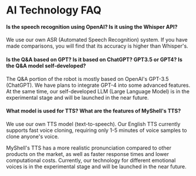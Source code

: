 # AI Technology FAQ

#### Is the speech recognition using OpenAI? Is it using the Whisper API?

We use our own ASR (Automated Speech Recognition) system. If you have made comparisons, you will find that its accuracy is higher than Whisper's.

#### Is the Q&A based on GPT? Is it based on ChatGPT? GPT3.5 or GPT4? Is the Q&A model self-developed?

The Q&A portion of the robot is mostly based on OpenAI's GPT-3.5 (ChatGPT). We have plans to integrate GPT-4 into some advanced features. At the same time, our self-developed LLM (Large Language Model) is in the experimental stage and will be launched in the near future.

#### What model is used for TTS? What are the features of MyShell's TTS?

We use our own TTS model (text-to-speech). Our English TTS currently supports fast voice cloning, requiring only 1-5 minutes of voice samples to clone anyone's voice.

MyShell's TTS has a more realistic pronunciation compared to other products on the market, as well as faster response times and lower computational costs. Currently, our technology for different emotional voices is in the experimental stage and will be launched in the near future.